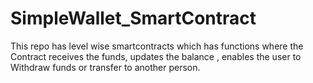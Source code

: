 # SimpleWallet_SmartContract
This repo has level wise smartcontracts which has functions where the Contract receives the funds, updates the balance , enables the user to Withdraw funds or transfer to another person.
